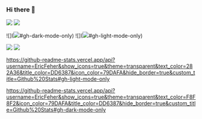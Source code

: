 ### Hi there 👋


  ![](https://github-readme-stats.vercel.app/api?username=EricFeher&show_icons=true&theme=transparent&text_color=F8F8F2&icon_color=79DAFA&title_color=DD6387&hide_border=true&custom_title=Github%20Stats#gh-dark-mode-only)
  ![](https://github-readme-stats.vercel.app/api?username=EricFeher&show_icons=true&theme=transparent&text_color=282A36&title_color=DD6387&icon_color=79DAFA&hide_border=true&custom_title=Github%20Stats#gh-light-mode-only)

  ![](<img src="https://github-readme-stats.vercel.app/api?username=EricFeher&show_icons=true&theme=transparent&text_color=F8F8F2&icon_color=79DAFA&title_color=DD6387&hide_border=true&custom_title=Github%20Stats#gh-dark-mode-only">#gh-dark-mode-only)
  ![](<img src="https://github-readme-stats.vercel.app/api?username=EricFeher&show_icons=true&theme=transparent&text_color=282A36&title_color=DD6387&icon_color=79DAFA&hide_border=true&custom_title=Github%20Stats#gh-light-mode-only">#gh-light-mode-only)

  <img src="https://github-readme-stats.vercel.app/api?username=EricFeher&show_icons=true&theme=transparent&text_color=282A36&title_color=DD6387&icon_color=79DAFA&hide_border=true&custom_title=Github%20Stats#gh-light-mode-only">
  <img src="https://github-readme-stats.vercel.app/api?username=EricFeher&show_icons=true&theme=transparent&text_color=F8F8F2&icon_color=79DAFA&title_color=DD6387&hide_border=true&custom_title=Github%20Stats#gh-dark-mode-only">

  https://github-readme-stats.vercel.app/api?username=EricFeher&show_icons=true&theme=transparent&text_color=282A36&title_color=DD6387&icon_color=79DAFA&hide_border=true&custom_title=Github%20Stats#gh-light-mode-only
  
  https://github-readme-stats.vercel.app/api?username=EricFeher&show_icons=true&theme=transparent&text_color=F8F8F2&icon_color=79DAFA&title_color=DD6387&hide_border=true&custom_title=Github%20Stats#gh-dark-mode-only
<!--
**EricFeher/EricFeher** is a ✨ _special_ ✨ repository because its `README.md` (this file) appears on your GitHub profile.

Here are some ideas to get you started:

- 🔭 I’m currently working on ...
- 🌱 I’m currently learning ...
- 👯 I’m looking to collaborate on ...
- 🤔 I’m looking for help with ...
- 💬 Ask me about ...
- 📫 How to reach me: ...
- 😄 Pronouns: ...
- ⚡ Fun fact: ...
-->
